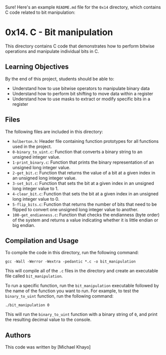 Sure! Here's an example `README.md` file for the `0x14` directory, which contains C code related to bit manipulation:

# 0x14. C - Bit manipulation

This directory contains C code that demonstrates how to perform bitwise operations and manipulate individual bits in C.

## Learning Objectives

By the end of this project, students should be able to:

- Understand how to use bitwise operators to manipulate binary data
- Understand how to perform bit shifting to move data within a register
- Understand how to use masks to extract or modify specific bits in a register

## Files

The following files are included in this directory:

- `holberton.h`: Header file containing function prototypes for all functions used in the project.
- `0-binary_to_uint.c`: Function that converts a binary string to an unsigned integer value.
- `1-print_binary.c`: Function that prints the binary representation of an unsigned long integer value.
- `2-get_bit.c`: Function that returns the value of a bit at a given index in an unsigned long integer value.
- `3-set_bit.c`: Function that sets the bit at a given index in an unsigned long integer value to 1.
- `4-clear_bit.c`: Function that sets the bit at a given index in an unsigned long integer value to 0.
- `5-flip_bits.c`: Function that returns the number of bits that need to be flipped to convert one unsigned long integer value to another.
- `100-get_endianness.c`: Function that checks the endianness (byte order) of the system and returns a value indicating whether it is little endian or big endian.

## Compilation and Usage

To compile the code in this directory, run the following command:

```
gcc -Wall -Werror -Wextra -pedantic *.c -o bit_manipulation
```

This will compile all of the `.c` files in the directory and create an executable file called `bit_manipulation`.

To run a specific function, run the `bit_manipulation` executable followed by the name of the function you want to run. For example, to test the `binary_to_uint` function, run the following command:

```
./bit_manipulation 0
```

This will run the `binary_to_uint` function with a binary string of `0`, and print the resulting decimal value to the console.

## Authors

This code was written by [Michael Khayo]
